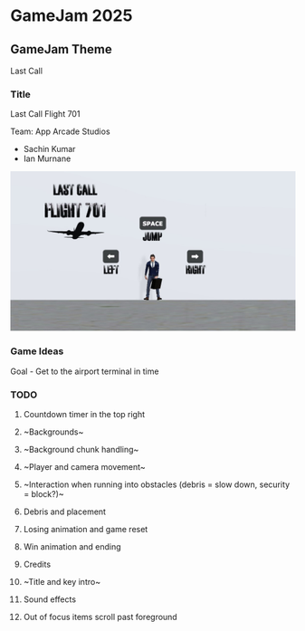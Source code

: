 # GameJam 2025

## GameJam Theme
Last Call

### Title
Last Call Flight 701

Team: App Arcade Studios
- Sachin Kumar
- Ian Murnane

![Preview](Images/latest_preview.jpg)

### Game Ideas

Goal - Get to the airport terminal in time

### TODO

1.  Countdown timer in the top right
2.  ~Backgrounds~
3.  ~Background chunk handling~
4.  ~Player and camera movement~
5.  ~Interaction when running into obstacles (debris = slow down, security = block?)~
6.  Debris and placement

7.  Losing animation and game reset
8.  Win animation and ending
9.  Credits

10.  ~Title and key intro~
11.  Sound effects
12.  Out of focus items scroll past foreground
